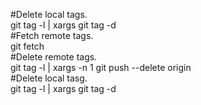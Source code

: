#Delete local tags.<br>
git tag -l | xargs git tag -d<br>
#Fetch remote tags.<br>
git fetch<br>
#Delete remote tags.<br>
git tag -l | xargs -n 1 git push --delete origin<br>
#Delete local tasg.<br>
git tag -l | xargs git tag -d<br>
